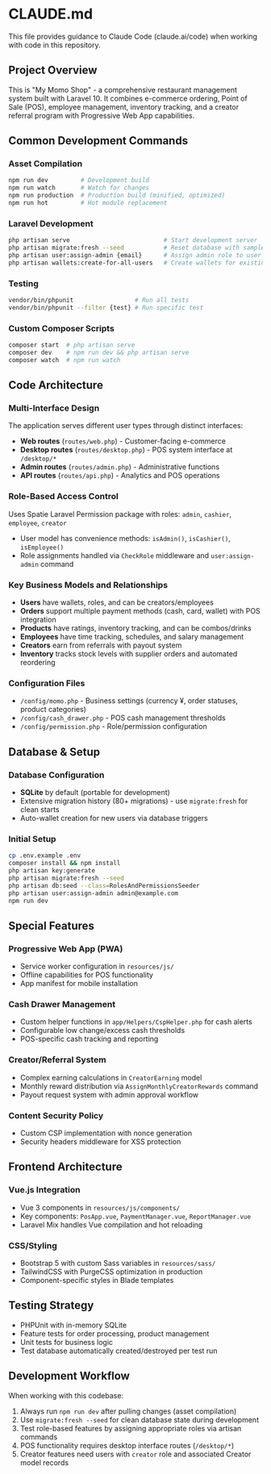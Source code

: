 # CLAUDE.md

This file provides guidance to Claude Code (claude.ai/code) when working with code in this repository.

## Project Overview

This is "My Momo Shop" - a comprehensive restaurant management system built with Laravel 10. It combines e-commerce ordering, Point of Sale (POS), employee management, inventory tracking, and a creator referral program with Progressive Web App capabilities.

## Common Development Commands

### Asset Compilation
```bash
npm run dev         # Development build
npm run watch       # Watch for changes  
npm run production  # Production build (minified, optimized)
npm run hot         # Hot module replacement
```

### Laravel Development
```bash
php artisan serve                          # Start development server
php artisan migrate:fresh --seed           # Reset database with sample data
php artisan user:assign-admin {email}      # Assign admin role to user
php artisan wallets:create-for-all-users   # Create wallets for existing users
```

### Testing
```bash
vendor/bin/phpunit                 # Run all tests
vendor/bin/phpunit --filter {test} # Run specific test
```

### Custom Composer Scripts
```bash
composer start  # php artisan serve
composer dev    # npm run dev && php artisan serve  
composer watch  # npm run watch
```

## Code Architecture

### Multi-Interface Design
The application serves different user types through distinct interfaces:
- **Web routes** (`routes/web.php`) - Customer-facing e-commerce
- **Desktop routes** (`routes/desktop.php`) - POS system interface at `/desktop/*`
- **Admin routes** (`routes/admin.php`) - Administrative functions
- **API routes** (`routes/api.php`) - Analytics and POS operations

### Role-Based Access Control
Uses Spatie Laravel Permission package with roles: `admin`, `cashier`, `employee`, `creator`
- User model has convenience methods: `isAdmin()`, `isCashier()`, `isEmployee()`
- Role assignments handled via `CheckRole` middleware and `user:assign-admin` command

### Key Business Models and Relationships
- **Users** have wallets, roles, and can be creators/employees
- **Orders** support multiple payment methods (cash, card, wallet) with POS integration
- **Products** have ratings, inventory tracking, and can be combos/drinks
- **Employees** have time tracking, schedules, and salary management
- **Creators** earn from referrals with payout system
- **Inventory** tracks stock levels with supplier orders and automated reordering

### Configuration Files
- `/config/momo.php` - Business settings (currency ¥, order statuses, product categories)
- `/config/cash_drawer.php` - POS cash management thresholds
- `/config/permission.php` - Role/permission configuration

## Database & Setup

### Database Configuration
- **SQLite** by default (portable for development)
- Extensive migration history (80+ migrations) - use `migrate:fresh` for clean starts
- Auto-wallet creation for new users via database triggers

### Initial Setup
```bash
cp .env.example .env
composer install && npm install
php artisan key:generate
php artisan migrate:fresh --seed
php artisan db:seed --class=RolesAndPermissionsSeeder
php artisan user:assign-admin admin@example.com
npm run dev
```

## Special Features

### Progressive Web App (PWA)
- Service worker configuration in `resources/js/`
- Offline capabilities for POS functionality
- App manifest for mobile installation

### Cash Drawer Management
- Custom helper functions in `app/Helpers/CspHelper.php` for cash alerts
- Configurable low change/excess cash thresholds
- POS-specific cash tracking and reporting

### Creator/Referral System
- Complex earning calculations in `CreatorEarning` model
- Monthly reward distribution via `AssignMonthlyCreatorRewards` command
- Payout request system with admin approval workflow

### Content Security Policy
- Custom CSP implementation with nonce generation
- Security headers middleware for XSS protection

## Frontend Architecture

### Vue.js Integration
- Vue 3 components in `resources/js/components/`
- Key components: `PosApp.vue`, `PaymentManager.vue`, `ReportManager.vue`
- Laravel Mix handles Vue compilation and hot reloading

### CSS/Styling
- Bootstrap 5 with custom Sass variables in `resources/sass/`
- TailwindCSS with PurgeCSS optimization in production
- Component-specific styles in Blade templates

## Testing Strategy

- PHPUnit with in-memory SQLite
- Feature tests for order processing, product management
- Unit tests for business logic
- Test database automatically created/destroyed per test run

## Development Workflow

When working with this codebase:
1. Always run `npm run dev` after pulling changes (asset compilation)
2. Use `migrate:fresh --seed` for clean database state during development
3. Test role-based features by assigning appropriate roles via artisan commands
4. POS functionality requires desktop interface routes (`/desktop/*`)
5. Creator features need users with `creator` role and associated Creator model records